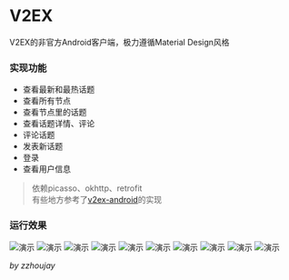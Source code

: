 # V2EX

V2EX的非官方Android客户端，极力遵循Material Design风格

### 实现功能
* 查看最新和最热话题
* 查看所有节点
* 查看节点里的话题
* 查看话题详情、评论
* 评论话题
* 发表新话题
* 登录
* 查看用户信息

> 依赖picasso、okhttp、retrofit    
> 有些地方参考了[v2ex-android](https://github.com/greatyao/v2ex-android)的实现

### 运行效果
![演示](http://git.oschina.net/uploads/images/2015/0728/203434_f003c526_141009.png "演示")
![演示](http://git.oschina.net/uploads/images/2015/0728/203458_6290d1be_141009.png "演示")
![演示](http://git.oschina.net/uploads/images/2015/0728/203515_d8d02651_141009.png "演示")
![演示](http://git.oschina.net/uploads/images/2015/0728/203534_d667deed_141009.png "演示")
![演示](http://git.oschina.net/uploads/images/2015/0728/203600_b6748df2_141009.png "演示")
![演示](http://git.oschina.net/uploads/images/2015/0728/203618_2b6af7a6_141009.png "演示")
![演示](http://git.oschina.net/uploads/images/2015/0728/203633_9792c3f5_141009.png "演示")
![演示](http://git.oschina.net/uploads/images/2015/0728/212513_627934bf_141009.png "演示")
![演示](http://git.oschina.net/uploads/images/2015/0728/203718_74e3ea8a_141009.png "演示")
![演示](http://git.oschina.net/uploads/images/2015/0728/203734_2f3d668a_141009.png "演示")

_by zzhoujay_
